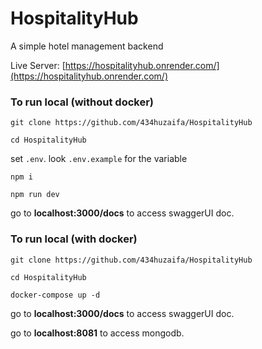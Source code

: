 # HospitalityHub

A simple hotel management backend

Live Server: [https://hospitalityhub.onrender.com/](https://hospitalityhub.onrender.com/)


### To run local (without docker)

```
git clone https://github.com/434huzaifa/HospitalityHub
```

```
cd HospitalityHub
```

set `.env`. look `.env.example` for the variable

```
npm i
```

```
npm run dev
```

go to **localhost:3000/docs** to access swaggerUI doc.

### To run local (with docker)

```
git clone https://github.com/434huzaifa/HospitalityHub
```

```
cd HospitalityHub
```

```
docker-compose up -d
```

go to **localhost:3000/docs** to access swaggerUI doc.

go to **localhost:8081** to access mongodb.
